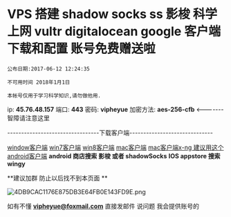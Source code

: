 # VPS 搭建 shadow socks ss 影梭 科学上网 vultr digitalocean   google 客户端下载和配置  账号免费赠送啦 

```
公布日期:2017-06-12 12:24:35

不可用时间 2018年1月1日

本帐号仅用于学习科学知识,请勿做他用.
```

ip:     **45.76.48.157**
端口:   **443**
密码:  **vipheyue**
加密方法: **aes-256-cfb**  <-------智障请注意这里

---------------------------------下载客户端------------------------------

[window客户端](http://heyue.oss-cn-hangzhou.aliyuncs.com/vps/windows-Shadowsocks.exe)
[win7客户端](http://heyue.oss-cn-hangzhou.aliyuncs.com/vps/win7shadowsocks.exe)
[win8客户端](http://heyue.oss-cn-hangzhou.aliyuncs.com/vps/win8shadowsocks.exe)
[mac客户端](http://heyue.oss-cn-hangzhou.aliyuncs.com/vps/ShadowsocksX-2.6.3.dmg)
[mac客户端x-ng 建议用这个](http://heyue.oss-cn-hangzhou.aliyuncs.com/vps/ShadowsocksX-NG-1.3.1.dmg)
[android客户端](http://heyue.oss-cn-hangzhou.aliyuncs.com/vps/shadowsocks-nightly-3.2.7.apk)
**android 商店搜索 影梭 或者 shadowSocks**
**IOS appstore 搜索  wingy**


**建议加群 防止以后找不到本页面 ** 

![4DB9CAC1176E875DB3E64FB0E143FD9E.png](http://upload-images.jianshu.io/upload_images/1170894-c58a866353d1b009.png?imageMogr2/auto-orient/strip%7CimageView2/2/w/1240)

如有不懂 **vipheyue@foxmail.com** 
直接发邮件 说问题 我会提供账号的
